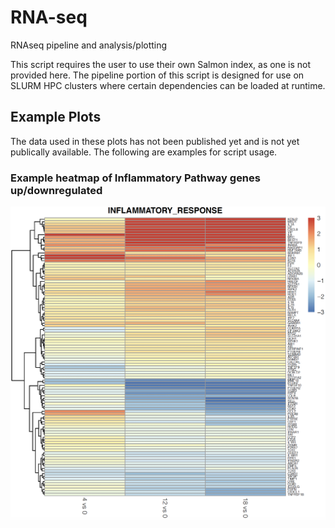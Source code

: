 # RNA-seq
RNAseq pipeline and analysis/plotting

This script requires the user to use their own Salmon index, as one is not provided here. The pipeline portion of this script is designed for use on SLURM HPC clusters where certain dependencies can be loaded at runtime. 

## Example Plots
The data used in these plots has not been published yet and is not yet publically available. The following are examples for script usage. 

### Example heatmap of Inflammatory Pathway genes up/downregulated 
![Heatmap](ExamplePlots/heatmap_screenshot2.png?s=200)



